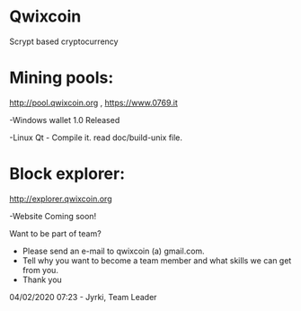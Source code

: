 # Qwixcoin

Scrypt based cryptocurrency


# Mining pools: 
http://pool.qwixcoin.org , https://www.0769.it

-Windows wallet 1.0 Released

-Linux Qt - Compile it. read doc/build-unix file.

# Block explorer:
http://explorer.qwixcoin.org

-Website Coming soon!

Want to be part of team?
- Please send an e-mail to qwixcoin (a) gmail.com.
- Tell why you want to become a team member and what skills we can get from you.
- Thank you

04/02/2020 07:23 - Jyrki, Team Leader
